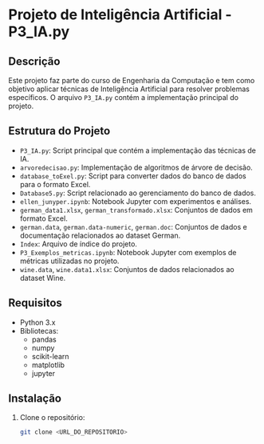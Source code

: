# Projeto de Inteligência Artificial - P3_IA.py

## Descrição
Este projeto faz parte do curso de Engenharia da Computação e tem como objetivo aplicar técnicas de Inteligência Artificial para resolver problemas específicos. O arquivo `P3_IA.py` contém a implementação principal do projeto.

## Estrutura do Projeto
- `P3_IA.py`: Script principal que contém a implementação das técnicas de IA.
- `arvoredecisao.py`: Implementação de algoritmos de árvore de decisão.
- `database_toExel.py`: Script para converter dados do banco de dados para o formato Excel.
- `Database5.py`: Script relacionado ao gerenciamento do banco de dados.
- `ellen_junyper.ipynb`: Notebook Jupyter com experimentos e análises.
- `german_data1.xlsx`, `german_transformado.xlsx`: Conjuntos de dados em formato Excel.
- `german.data`, `german.data-numeric`, `german.doc`: Conjuntos de dados e documentação relacionados ao dataset German.
- `Index`: Arquivo de índice do projeto.
- `P3_Exemplos_metricas.ipynb`: Notebook Jupyter com exemplos de métricas utilizadas no projeto.
- `wine.data`, `wine.data1.xlsx`: Conjuntos de dados relacionados ao dataset Wine.

## Requisitos
- Python 3.x
- Bibliotecas:
  - pandas
  - numpy
  - scikit-learn
  - matplotlib
  - jupyter

## Instalação
1. Clone o repositório:
   ```sh
   git clone <URL_DO_REPOSITORIO>